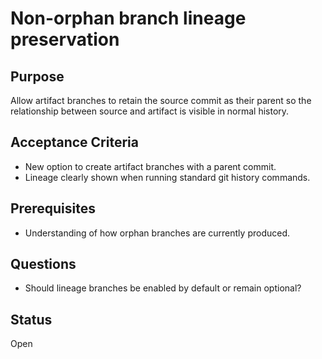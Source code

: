 # Non-orphan branch lineage preservation

## Purpose

Allow artifact branches to retain the source commit as their parent so the
relationship between source and artifact is visible in normal history.

## Acceptance Criteria

- New option to create artifact branches with a parent commit.
- Lineage clearly shown when running standard git history commands.

## Prerequisites

- Understanding of how orphan branches are currently produced.

## Questions

- Should lineage branches be enabled by default or remain optional?

## Status

Open
